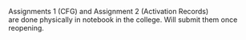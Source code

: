 Assignments 1 (CFG) and Assignment 2 (Activation Records)\
are done physically in notebook in the college.
Will submit them once reopening.
